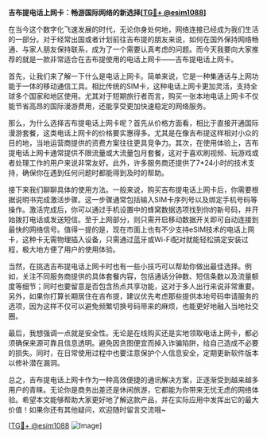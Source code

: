 **吉布提电话上网卡：畅游国际网络的新选择[[TG💪+ @esim1088](https://t.me/s/esim1088)]**

在当今这个数字化飞速发展的时代，无论你身处何地，网络连接已经成为我们生活的一部分。对于经常出国或者计划前往吉布提的朋友来说，如何在国外保持网络畅通、与家人朋友保持联系，成为了一个需要认真考虑的问题。而今天我要向大家推荐的就是一款非常适合在吉布提使用的电话上网卡——吉布提电话上网卡。

首先，让我们来了解一下什么是电话上网卡。简单来说，它是一种集通话与上网功能于一体的移动通信工具。相比传统的SIM卡，这种电话上网卡更加灵活，支持全球多个国家和地区使用。尤其对于短期旅行者而言，购买一张本地电话上网卡不仅能节省高昂的国际漫游费用，还能享受更加快速稳定的网络服务。

那么，为什么选择吉布提电话上网卡呢？首先从价格方面看，相比于直接开通国际漫游套餐，这类电话上网卡的价格要实惠得多。尤其是在像吉布提这样相对小众的目的地，当地运营商提供的资费方案往往更具竞争力。其次，在使用体验上，吉布提电话上网卡通常提供不限流量或大流量包月套餐，这对于喜欢刷视频、玩游戏或者处理工作的用户来说非常友好。此外，许多服务商还提供了7*24小时的技术支持，确保你在遇到任何问题时都能得到及时的帮助。

接下来我们聊聊具体的使用方法。一般来说，购买吉布提电话上网卡后，你需要根据说明书完成激活步骤。这一步骤通常包括输入SIM卡序列号以及绑定手机号码等操作。激活完成后，你可以通过手机设置中的蜂窝数据选项找到你的新号码，并开始拨打电话或发送短信。至于上网部分，则只需开启移动数据开关即可自动连接到最快的网络信号。值得一提的是，现在市面上也有不少支持eSIM技术的电话上网卡，这种卡无需物理插入设备，只需通过蓝牙或Wi-Fi配对就能轻松搞定安装过程，极大地方便了用户的使用体验。

当然，在挑选吉布提电话上网卡时也有一些小技巧可以帮助你做出最佳选择。例如，关注不同服务商提供的具体套餐内容，包括通话分钟数、短信条数以及流量额度等细节；同时也要留意是否包含热点共享功能，这对于多人出行来说非常重要。另外，如果你打算长期居住在吉布提，建议优先考虑那些提供本地号码申请服务的选项，因为这样不仅可以避免频繁切换号码带来的麻烦，也能更好地融入当地社交圈。

最后，我想强调一点就是安全性。无论是在线购买还是实地领取电话上网卡，都必须确保来源可靠且信息透明。避免因贪图便宜而掉入诈骗陷阱，给自己造成不必要的损失。同时，在日常使用过程中也要注意保护个人信息安全，定期更新软件版本以修补潜在漏洞。

总之，吉布提电话上网卡作为一种高效便捷的通讯解决方案，正逐渐受到越来越多用户的青睐。无论你是商务出差还是休闲旅游，它都能为你带来无忧无虑的网络体验。希望本文能够帮助大家更好地了解这款产品，并在实际应用中发挥出它的最大价值！如果你还有其他疑问，欢迎随时留言交流哦~

[[TG💪+ @esim1088](https://t.me/s/esim1088) ![Image](https://i.postimg.cc/4NQfJmqS/Snipaste-2025-05-13-00-14-12.png)]